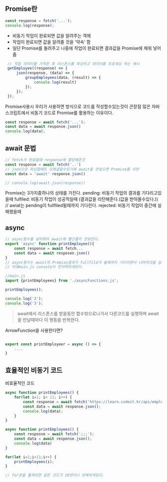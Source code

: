 ## Promise란
```js
const response = fetch('...');
console.log(response);
```
- 비동기 작업이 완료되면 값을 알려주는 객체
- 작업이 완료되면 값을 알려줄 것을 '약속' 함
- 일단 Promise를 돌려주고 나중에 작업이 완료되면 결과값을 Promise에 채워 넣어줌
```js
 // 직업 데이터를 가져온 후 리스폰스를 파싱하고 데이터를 프로세싱 하는 예시
 getEmployee((response) => {
	 json(response, (data) => {
		 groupEmployees(data, (result) => {
			 console.log(result)
		 });
	 });
 });
```
Promise사용시
우리가 사용하면 방식으로 코드를 작성할수있는것이 큰장점
많은 자바스크립트에서 비동기 코드로 Promise를 활용하는 이유이다.
```js
const response = await fetch('...');
const data = await response.json()
console.log(data);
```

## await 문법
```js
// fetch가 완료될때 response에 할당해준것
const response = await fetch('..')
// json으로 파싱할때도 오래걸릴수있기에 await을 안넣으면 Promise를 리턴
const data = 'await' response.json() 

// console.log(await.json(response))
```
Promise는 3가지중하나의 상태를 가진다.
pending: 비동기 작업의 결과를 기다리고있을때
fulfiled: 비동기 작업이 성공적일때 (결과값을 리턴해준다.(값을 받아올수있다.))
// awiat는 pending이 fullfiled될때까지 기다린다. 
rejected: 비동기 작업이 중간에 실패했을때

## async
```js
// async함수를 넣어줘야 await에 빨간줄이 안보인다.
export 'async' function printEmployee(){
	const response = await fetch...
	const data = await resposen.json()
}
// async함수는 await의 Promise결과가 fullfild가 될때까지 기다리면서 나머지것을 실행하여
// 아래main.js console이 먼저찍히게된다.

//main.js
import {printEmployees} from './asyncFunctions.js';

printEmployees();

console.log('2');
console.log('3');

```
> await에서 리스폰스를 받을동안 함수밖으로나가서 다른코드를 실행하며
> await을 만날때마다 이 행동을 반복한다.

ArrowFunction을 사용한다면?
```js

export const printEmployeer = async () => {
	....
} 
```

## 효율적인 비동기 코드
비효율적인 코드
```js
async function printEmployees() {
	for(let i=1; i< 11; i++) {
		const response = await fetch('https://learn.codeit.kr/api/employees/${i}')
		const data = await response.json();
		console.log(data);
	}
}

```
```js
async function printEmployees() {
	const resposne = await fetch(';;;');
	const data = await response.json();
	console.log(data)
}

for(let i=1;i<11;i++) {
	printEmployees(i);
}

// for문을 풀계되면 같은 코드가 10번이나 반복하게된다.
```